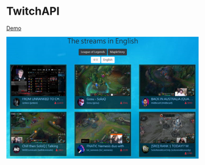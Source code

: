 # TwitchAPI

[Demo](https://timchen0409.github.io/TwitchAPI/)

![image](https://github.com/TimChen0409/TwitchAPI/blob/master/demo.png)
